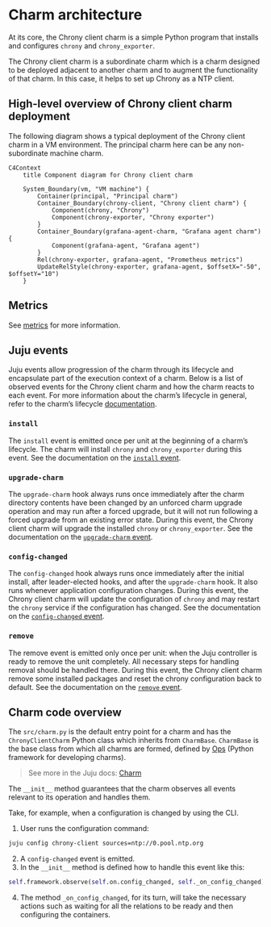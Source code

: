# Charm architecture

At its core, the Chrony client charm is a simple Python program that
installs and configures `chrony` and `chrony_exporter`.

The Chrony client charm is a subordinate charm which is a charm designed
to be deployed adjacent to another charm and to augment the
functionality of that charm. In this case, it helps to set up Chrony as
a NTP client.

<!-- vale Canonical.007-Headings-sentence-case = NO -->
## High-level overview of Chrony client charm deployment
<!-- vale Canonical.007-Headings-sentence-case = YES -->

The following diagram shows a typical deployment of the Chrony client
charm in a VM environment. The principal charm here can be any 
non-subordinate machine charm.

```mermaid
C4Context
    title Component diagram for Chrony client charm

    System_Boundary(vm, "VM machine") {
        Container(principal, "Principal charm")
        Container_Boundary(chrony-client, "Chrony client charm") {
            Component(chrony, "Chrony")
            Component(chrony-exporter, "Chrony exporter")
        }
        Container_Boundary(grafana-agent-charm, "Grafana agent charm") {
            Component(grafana-agent, "Grafana agent")
        }
        Rel(chrony-exporter, grafana-agent, "Prometheus metrics")
        UpdateRelStyle(chrony-exporter, grafana-agent, $offsetX="-50", $offsetY="10")
    }
```

## Metrics

See [metrics](../reference/metrics.md) for more information.

## Juju events

Juju events allow progression of the charm through its lifecycle and
encapsulate part of the execution context of a charm. Below is a list of
observed events for the Chrony client charm and how the charm reacts
to each event. For more information about the charm’s lifecycle in
general, refer to the charm’s lifecycle [documentation](https://canonical-juju.readthedocs-hosted.com/en/latest/user/reference/hook/).

### `install`

The `install` event is emitted once per unit at the beginning of a
charm’s lifecycle. The charm will install `chrony` and `chrony_exporter`
during this event. See the documentation on the [`install` event](https://documentation.ubuntu.com/juju/latest/reference/hook/index.html#install).

### `upgrade-charm`

The `upgrade-charm` hook always runs once immediately after the charm
directory contents have been changed by an unforced charm upgrade
operation and may run after a forced upgrade, but it will not run
following a forced upgrade from an existing error state. During this
event, the Chrony client charm will upgrade the installed `chrony` or
`chrony_exporter`. See the documentation on the [`upgrade-charm` event](https://documentation.ubuntu.com/juju/latest/reference/hook/index.html#hook-upgrade-charm).

### `config-changed`

The `config-changed` hook always runs once immediately after the initial
install, after leader-elected hooks, and after the `upgrade-charm` hook.
It also runs whenever application configuration changes. During this
event, the Chrony client charm will update the configuration of `chrony`
and may restart the `chrony` service if the configuration has changed.
See the documentation on the [`config-changed` event](https://documentation.ubuntu.com/juju/latest/reference/hook/index.html#config-changed).

### `remove`
The remove event is emitted only once per unit: when the Juju controller
is ready to remove the unit completely. All necessary steps for handling
removal should be handled there. During this event, the Chrony client 
charm remove some installed packages and reset the chrony configuration
back to default. See the documentation on the [`remove` event](https://documentation.ubuntu.com/juju/latest/reference/hook/index.html#remove).

## Charm code overview

The `src/charm.py` is the default entry point for a charm and has the 
`ChronyClientCharm` Python class which inherits from `CharmBase`. 
`CharmBase` is the base class from which all charms are formed, defined
by [Ops](https://ops.readthedocs.io/en/latest/index.html) (Python
framework for developing charms).

> See more in the Juju docs: [Charm](https://documentation.ubuntu.com/juju/latest/user/reference/charm/)

The `__init__` method guarantees that the charm observes all events
relevant to its operation and handles them.

Take, for example, when a configuration is changed by using the CLI.

1. User runs the configuration command:

```bash
juju config chrony-client sources=ntp://0.pool.ntp.org
```

2. A `config-changed` event is emitted.
3. In the `__init__` method is defined how to handle this event like this:

```python
self.framework.observe(self.on.config_changed, self._on_config_changed)
```

4. The method `_on_config_changed`, for its turn, will take the
   necessary actions such as waiting for all the relations to be ready
   and then configuring the containers.
